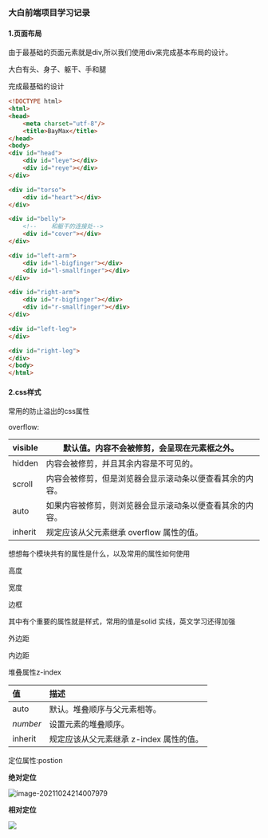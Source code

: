 ### 大白前端项目学习记录

#### 1.页面布局

由于最基础的页面元素就是div,所以我们使用div来完成基本布局的设计。

大白有头、身子、躯干、手和腿

完成最基础的设计

```html
<!DOCTYPE html>
<html>
<head>
    <meta charset="utf-8"/>
    <title>BayMax</title>
</head>
<body>
<div id="head">
    <div id="leye"></div>
    <div id="reye"></div>
</div>

<div id="torso">
    <div id="heart"></div>
</div>

<div id="belly">
    <!--    和躯干的连接处-->
    <div id="cover"></div>
</div>

<div id="left-arm">
    <div id="l-bigfinger"></div>
    <div id="l-smallfinger"></div>
</div>

<div id="right-arm">
    <div id="r-bigfinger"></div>
    <div id="r-smallfinger"></div>
</div>

<div id="left-leg">
</div>

<div id="right-leg">
</div>
</body>
</html>
```

#### 2.css样式

常用的防止溢出的css属性

overflow:

| visible | 默认值。内容不会被修剪，会呈现在元素框之外。             |
| ------- | -------------------------------------------------------- |
| hidden  | 内容会被修剪，并且其余内容是不可见的。                   |
| scroll  | 内容会被修剪，但是浏览器会显示滚动条以便查看其余的内容。 |
| auto    | 如果内容被修剪，则浏览器会显示滚动条以便查看其余的内容。 |
| inherit | 规定应该从父元素继承 overflow 属性的值。                 |

想想每个模块共有的属性是什么，以及常用的属性如何使用

高度

宽度

边框

其中有个重要的属性就是样式，常用的值是solid 实线，英文学习还得加强

外边距

内边距

堆叠属性z-index

| 值       | 描述                                    |
| :------- | :-------------------------------------- |
| auto     | 默认。堆叠顺序与父元素相等。            |
| *number* | 设置元素的堆叠顺序。                    |
| inherit  | 规定应该从父元素继承 z-index 属性的值。 |

定位属性:postion

**绝对定位**

![image-20211024214007979](/home/leiliu/.config/Typora/typora-user-images/image-20211024214007979.png)

**相对定位**

![](https://gitee.com/aryangzhu/picture/blob/master/%E9%80%89%E5%8C%BA_262.png)
